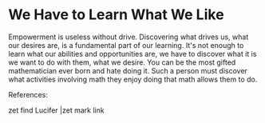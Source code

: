 # We Have to Learn What We Like

Empowerment is useless without drive. Discovering what drives us, what
our desires are, is a fundamental part of our learning. It's not enough
to learn what our abilities and opportunities are, we have to discover
what it is we want to do with them, what we desire. You can be the most
gifted mathematician ever born and hate doing it. Such a person must
discover what activities involving math they enjoy doing that math
allows them to do. 

References:

zet find Lucifer |zet mark link
